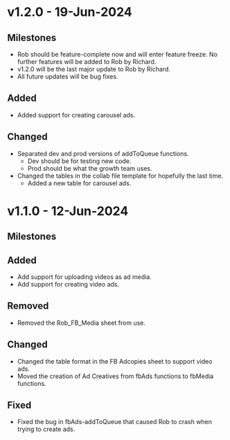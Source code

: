 # v1.2.0 - 19-Jun-2024

## Milestones

- Rob should be feature-complete now and will enter feature freeze. No further features will be added to Rob by Richard.
- v1.2.0 will be the last major update to Rob by Richard.
- All future updates will be bug fixes.

## Added

- Added support for creating carousel ads.

## Changed

- Separated dev and prod versions of addToQueue functions.
    - Dev should be for testing new code.
    - Prod should be what the growth team uses.
- Changed the tables in the collab file template for hopefully the last time.
    - Added a new table for carousel ads.

# v1.1.0 - 12-Jun-2024

## Milestones

## Added

- Add support for uploading videos as ad media.
- Add support for creating video ads.

## Removed

- Removed the Rob_FB_Media sheet from use.

## Changed

- Changed the table format in the FB Adcopies sheet to support video ads.
- Moved the creation of Ad Creatives from fbAds functions to fbMedia functions.

## Fixed

- Fixed the bug in fbAds-addToQueue that caused Rob to crash when trying to create ads.
